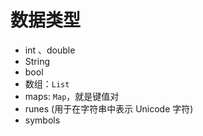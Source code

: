 # 数据类型

- int 、double
- String
- bool
- 数组：`List`
- maps: `Map`，就是键值对
- runes (用于在字符串中表示 Unicode 字符)
- symbols